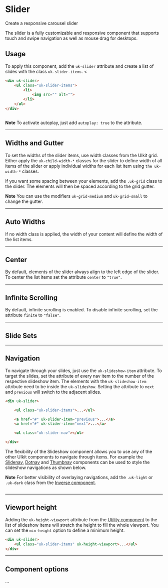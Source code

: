 # Slider

<p class="uk-text-lead">Create a responsive carousel slider</p>

The slider is a fully customizable and responsive component that supports touch and swipe navigation as well as mouse drag for desktops. 

## Usage

To apply this component, add the `uk-slider` attribute and create a list of slides with the class `uk-slider-items`. 
<
```html
<div uk-slider>
    <ul class="uk-slider-items">
        <li>
            <img src="" alt="">
        </li>
    </ul>
</div>
```

```example

```

**Note** To activate autoplay, just add `autoplay: true` to the attribute.

***

## Widths and Gutter

To set the widths of the slider items, use width classes from the UIkit grid. Either apply the `uk-child-width-*` classes for the slider to define width of all items of the slider or apply individual widths for each list item using `the uk-width-*` classes. 

If you want some spacing between your elements, add the `.uk-grid` class to the slider. The elements will then be spaced according to the grid gutter.

**Note** You can use the modifiers `uk-grid-medium` and `uk-grid-small` to change the gutter.

***

## Auto Widths

If no width class is applied, the width of your content will define the width of the list items.

***

## Center

By default, elements of the slider always align to the left edge of the slider. To center the list items set the attribute `center` to `"true"`.

***

## Infinite Scrolling

By default, infinite scrolling is enabled. To disable infinite scrolling, set the attribute `finite` to `"false"`.

***

## Slide Sets





***

## Navigation

To navigate through your slides, just use the `uk-slideshow-item` attribute. To target the slides, set the attribute of every nav item to the number of the respective slideshow item. The elements with the `uk-slideshow-item` attribute need to be inside the `uk-slideshow`. Setting the attribute to `next` and `previous` will switch to the adjacent slides.

```html
<div uk-slider>

    <ul class="uk-slider-items">...</ul>

    <a href="#" uk-slider-item="previous">...</a>
    <a href="#" uk-slider-item="next">...</a>

    <ul class="uk-slider-nav"></ul>

</div>
```

The flexibility of the Slideshow component allows you to use any of the other UIkit components to navigate through items. For example the [Slidenav](slidenav.md), [Dotnav](dotnav.md) and [Thumbnav](thumbnav.md) components can be used to style the slideshow navigations as shown below.

**Note** For better visibility of overlaying navigations, add the `.uk-light` or `.uk-dark` class from the [Inverse component](inverse.md).

```example

```

***

## Viewport height

Adding the `uk-height-viewport` attribute from the [Utility component](utility.md) to the list of slideshow items will stretch the height to fill the whole viewport. You can set the `min-height` option to define a minimum height.

```html
<div uk-slider>
    <ul class="uk-slider-items" uk-height-viewport>...</ul>
</div>
```

***

## Component options

...